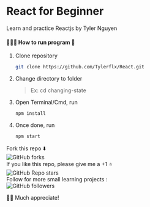 # React for Beginner
Learn and practice Reactjs by Tyler Nguyen


#### 🏃🏼‍♂️ How to run program 💨
1. Clone repository
    ```bash
    git clone https://github.com/Tylerflx/React.git
    ```
2. Change directory to folder
    >Ex: cd changing-state
3. Open Terminal/Cmd, run
    ```bash
    npm install
    ```
4. Once done, run
    ```bash
    npm start
    ```
Fork this repo ⬇️\
![GitHub forks](https://img.shields.io/github/forks/Tylerflx/React?style=social)\
If you like this repo, please give me a +1 ⭐️\
![GitHub Repo stars](https://img.shields.io/github/stars/Tylerflx/React?style=social)\
Follow for more small learning projects :\
![GitHub followers](https://img.shields.io/github/followers/Tylerflx?style=social)

🙏🏻 Much appreciate!
